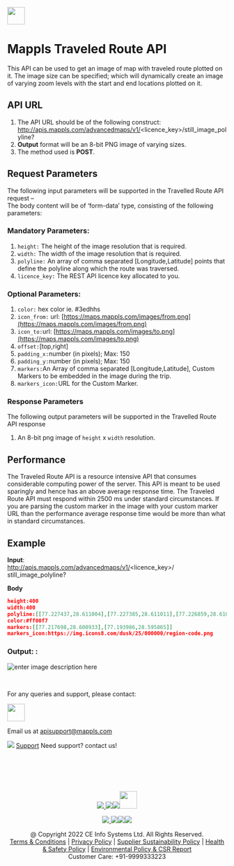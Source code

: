 [<img src="https://about.mappls.com/api/img/mapmyindia-api.png" height="40"/> </p>](https://about.mappls.com/api/)

# Mappls Traveled Route API

This API can be used to get an image of map with traveled route plotted on it. The image size can be specified; which will dynamically create an image of varying zoom levels with the start and end locations plotted on it.

## API URL

1.  The API URL should be of the following construct:  http://apis.mappls.com/advancedmaps/v1/<licence_key>/still_image_polyline?
2. **Output**  format will be an 8-bit PNG image of varying sizes.
3.  The method used is  **POST**.

## Request Parameters

The following input parameters will be supported in the Travelled Route API request –  
The body content will be of ‘form-data’ type, consisting of the following parameters:

### Mandatory Parameters:

1.  `height:` The height of the image resolution that is required.
2.  `width:` The width of the image resolution that is required.
3.  `polyline:` An array of comma separated [Longitude,Latitude] points that define the polyline along which the route was traversed.
4.  `licence_key:` The REST API licence key allocated to you.

### Optional Parameters:

1. `color:` hex color ie. #3edhhs  
2. `icon_from:` url: [https://maps.mappls.com/images/from.png](https://maps.mappls.com/images/from.png)  
3. `icon_to:`url: [https://maps.mappls.com/images/to.png](https://maps.mappls.com/images/to.png)  
4. `offset:`[top,right]
5. `padding_x:`number (in pixels); Max: 150
6. `padding_y:`number (in pixels); Max: 150
7. `markers:`An Array of comma separated [Longitude,Latitude], Custom Markers to be embedded in the image during the trip.
8. `markers_icon:`URL for the Custom Marker.


### Response Parameters

The following output parameters will be supported in the Travelled Route API response

1.  An 8-bit png image of  `height` x `width`  resolution.

## Performance

The Traveled Route API is a resource intensive API that consumes considerable computing power of the server. This API is meant to be used sparingly and hence has an above average response time. The Traveled Route API must respond within 2500 ms under standard circumstances. If you are parsing the custom marker in the image with your custom marker URL than the performance average response time would be more than what in standard circumstances.

## Example

**Input**:  
http://apis.mappls.com/advancedmaps/v1/<licence_key>/ still_image_polyline?

**Body**
```json
height:400
width:400
polyline:[[77.227437,28.611004],[77.227385,28.611011],[77.226859,28.610907],[77.224885,28.610022],[77.224906,28.609965],[77.224906,28.609843],[77.224885,28.609786],[77.224788,28.609682],[77.224702,28.609644],[77.224595,28.609635],[77.224456,28.609682],[77.224349,28.609795],[77.220347,28.608005],[77.21892,28.607336],[77.218963,28.607148],[77.218942,28.60696],[77.218824,28.606677],[77.21876,28.606602],[77.218578,28.606385],[77.218374,28.606263],[77.218235,28.606216],[77.218063,28.606188],[77.217956,28.606197],[77.217945,28.605199],[77.217902,28.60438],[77.217859,28.603674],[77.217827,28.603033],[77.217773,28.602223],[77.217698,28.600933],[77.217805,28.600924],[77.217902,28.600886],[77.217988,28.600829],[77.218074,28.600707],[77.218106,28.600622],[77.218106,28.6005],[77.218085,28.600434],[77.218021,28.60033],[77.217882,28.600226],[77.217753,28.600188],[77.217571,28.600197],[77.217453,28.600244],[77.217389,28.600291],[77.217292,28.600404],[77.216798,28.600197],[77.215897,28.599801],[77.214384,28.599123],[77.212785,28.598407],[77.211326,28.597729],[77.211347,28.597682],[77.211336,28.597588],[77.211239,28.597484],[77.211196,28.597465],[77.211067,28.597465],[77.210992,28.597493],[77.210938,28.59755],[77.209575,28.596947],[77.20935,28.596853],[77.207998,28.59625],[77.20759,28.596071],[77.207526,28.596005],[77.207462,28.595996],[77.207033,28.596109],[77.20684,28.596156],[77.205295,28.596495],[77.204555,28.596561],[77.203546,28.596533],[77.20243,28.59642],[77.201218,28.59609],[77.200596,28.596109],[77.19992,28.596137],[77.199019,28.596175],[77.198826,28.596053],[77.198826,28.595996],[77.198772,28.595855],[77.198675,28.59577],[77.1986,28.595742],[77.198557,28.595723],[77.198428,28.595723],[77.198299,28.595761],[77.198235,28.595808],[77.197055,28.595516],[77.196529,28.59545],[77.196132,28.595431],[77.19566,28.595459],[77.194533,28.595695],[77.193986,28.595865],[77.193911,28.595799],[77.193772,28.595761],[77.193633,28.595789],[77.193515,28.595883],[77.193472,28.596005],[77.193483,28.596062],[77.193032,28.596241],[77.190908,28.597108],[77.190854,28.597042],[77.190768,28.596995],[77.190661,28.596967],[77.190532,28.596976],[77.190457,28.597004],[77.19035,28.597089],[77.190307,28.597155],[77.190286,28.597287],[77.190318,28.597391],[77.189095,28.5979],[77.188655,28.59807],[77.187775,28.598419],[77.187743,28.598362],[77.187646,28.598296],[77.187549,28.598268],[77.18741,28.598287],[77.187313,28.598334],[77.187238,28.598438],[77.187227,28.598532],[77.187259,28.598626],[77.183686,28.600058],[77.181991,28.600727],[77.181809,28.60084],[77.181498,28.601057],[77.181058,28.601528],[77.180897,28.601726],[77.180715,28.601811],[77.180618,28.60183],[77.180403,28.601811],[77.17933,28.601265],[77.175446,28.599212],[77.17521,28.59909],[77.174877,28.598911],[77.173965,28.598431],[77.173718,28.598309],[77.173471,28.598168],[77.172666,28.597754]]
color:#ff00f7
markers:[[77.217698,28.600933],[77.193986,28.595865]]
markers_icon:https://img.icons8.com/dusk/25/000000/region-code.png
```
### Output: :
![enter image description here](https://mmi-api-team.s3.ap-south-1.amazonaws.com/API%20Team/Still_Image_Polyline.png)

<br>

For any queries and support, please contact: 

[<img src="https://about.mappls.com/images/mappls-logo.svg" height="40"/> </p>](https://about.mappls.com/api/)
Email us at [apisupport@mappls.com](mailto:apisupport@mappls.com)


![](https://www.mapmyindia.com/api/img/icons/support.png)
[Support](https://about.mappls.com/contact/)
Need support? contact us!

<br></br>
<br></br>

[<p align="center"> <img src="https://www.mapmyindia.com/api/img/icons/stack-overflow.png"/> ](https://stackoverflow.com/questions/tagged/mappls-api)[![](https://www.mapmyindia.com/api/img/icons/blog.png)](https://about.mappls.com/blog/)[![](https://www.mapmyindia.com/api/img/icons/gethub.png)](https://github.com/Mappls-api)[<img src="https://mmi-api-team.s3.ap-south-1.amazonaws.com/API-Team/npm-logo.one-third%5B1%5D.png" height="40"/> </p>](https://www.npmjs.com/org/mapmyindia) 



[<p align="center"> <img src="https://www.mapmyindia.com/june-newsletter/icon4.png"/> ](https://www.facebook.com/Mapplsofficial)[![](https://www.mapmyindia.com/june-newsletter/icon2.png)](https://twitter.com/mappls)[![](https://www.mapmyindia.com/newsletter/2017/aug/llinkedin.png)](https://www.linkedin.com/company/mappls/)[![](https://www.mapmyindia.com/june-newsletter/icon3.png)](https://www.youtube.com/channel/UCAWvWsh-dZLLeUU7_J9HiOA)




<div align="center">@ Copyright 2022 CE Info Systems Ltd. All Rights Reserved.</div>

<div align="center"> <a href="https://about.mappls.com/api/terms-&-conditions">Terms & Conditions</a> | <a href="https://about.mappls.com/about/privacy-policy">Privacy Policy</a> | <a href="https://about.mappls.com/pdf/mapmyIndia-sustainability-policy-healt-labour-rules-supplir-sustainability.pdf">Supplier Sustainability Policy</a> | <a href="https://about.mappls.com/pdf/Health-Safety-Management.pdf">Health & Safety Policy</a> | <a href="https://about.mappls.com/pdf/Environment-Sustainability-Policy-CSR-Report.pdf">Environmental Policy & CSR Report</a>

<div align="center">Customer Care: +91-9999333223</div>